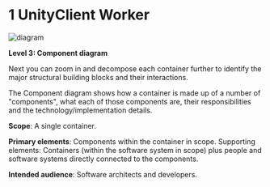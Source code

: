 # 1 UnityClient Worker

![diagram](https://www.plantuml.com/plantuml/svg/0/TPB1Rjim38Rl0V8Ed7T9WBM-xDHJCpVh2gJjq2GeTZ8Ocqs5of8XKVNSOky-KR6xR4Dz4Ydo_pzIFlUCZaEZfvCFobGwr0IFpAq_otE7tUbUyMFO1K-kieR9y6bbcnnhfz0ywz26lFXyybsZuUtrAjV8v3ccoi8shJLItoRnwMIr-76xtPJtLvjlvMfvkRovcCqbl-uzKrCkV_BCjyWATTbPf-jFaAqFyUqQxYMJnTG2Md9UUK613djW2vwj8zXZGpKoPlE_D5kD_GFkOckaxB_YJbJMqk41jGQv9tVYABAhPm9b7gnhujaQdoN08WwEof0hlzXWQdJzB1Z5VLbf5IcYt5R28aL2-aGkcyFhT0BnUrl4xE1KLewI-a143eeX8sJ5npIbVuBXSYoNGPFFPPnpPVUgWcwmUiT8nw8Z5-aviaZXQDB5LuR5IuXh7BUKHXVTEzB_e__xKWACezhISEGSkOxw1w8_JtA047Uf_YMMvsJgzCVy1W00)

**Level 3: Component diagram**

Next you can zoom in and decompose each container further to identify the major structural building blocks and their interactions.

The Component diagram shows how a container is made up of a number of "components", what each of those components are, their responsibilities and the technology/implementation details.

**Scope**: A single container.

**Primary elements**: Components within the container in scope.
Supporting elements: Containers (within the software system in scope) plus people and software systems directly connected to the components.

**Intended audience**: Software architects and developers.
